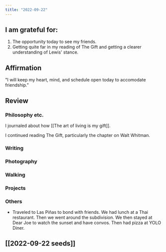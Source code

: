 ```yaml
---
title: "2022-09-22"
---
```

## I am grateful for:
1. The opportunity today to see my friends.
2. Getting quite far in my reading of The Gift and getting a clearer understanding of Lewis' stance.

## Affirmation

"I will keep my heart, mind, and schedule open today to accomodate friendship."

## Review
### Philosophy etc.

I journaled about how [[The art of living is my gift]].

I continued reading The Gift, particularly the chapter on Walt Whitman.

### Writing

### Photography

### Walking

### Projects

### Others
- Traveled to Las Piñas to bond with friends. We had lunch at a Thai restaurant. Then we went around the subdivision. We then stayed at Dear Joe to watch the sunset and have convos. Then had pizza at YOLO Diner.

## [[2022-09-22 seeds]]
